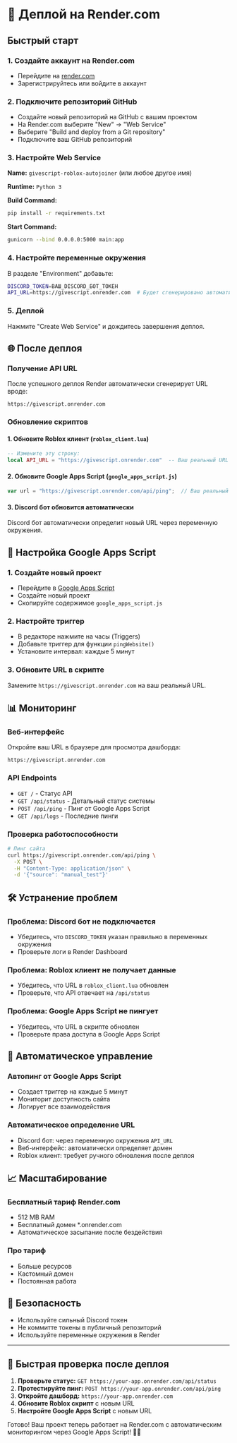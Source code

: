 # 🚀 Деплой на Render.com

## Быстрый старт

### 1. Создайте аккаунт на Render.com
- Перейдите на [render.com](https://render.com)
- Зарегистрируйтесь или войдите в аккаунт

### 2. Подключите репозиторий GitHub
- Создайте новый репозиторий на GitHub с вашим проектом
- На Render.com выберите "New" → "Web Service"
- Выберите "Build and deploy from a Git repository"
- Подключите ваш GitHub репозиторий

### 3. Настройте Web Service

**Name:** `givescript-roblox-autojoiner` (или любое другое имя)

**Runtime:** `Python 3`

**Build Command:**
```bash
pip install -r requirements.txt
```

**Start Command:**
```bash
gunicorn --bind 0.0.0.0:5000 main:app
```

### 4. Настройте переменные окружения

В разделе "Environment" добавьте:

```bash
DISCORD_TOKEN=ВАШ_DISCORD_БОТ_ТОКЕН
API_URL=https://givescript.onrender.com  # Будет сгенерировано автоматически
```

### 5. Деплой

Нажмите "Create Web Service" и дождитесь завершения деплоя.

## 🌐 После деплоя

### Получение API URL
После успешного деплоя Render автоматически сгенерирует URL вроде:
```
https://givescript.onrender.com
```

### Обновление скриптов

#### 1. Обновите Roblox клиент (`roblox_client.lua`)
```lua
-- Измените эту строку:
local API_URL = "https://givescript.onrender.com"  -- Ваш реальный URL
```

#### 2. Обновите Google Apps Script (`google_apps_script.js`)
```javascript
var url = "https://givescript.onrender.com/api/ping";  // Ваш реальный URL
```

#### 3. Discord бот обновится автоматически
Discord бот автоматически определит новый URL через переменную окружения.

## 🔧 Настройка Google Apps Script

### 1. Создайте новый проект
- Перейдите в [Google Apps Script](https://script.google.com)
- Создайте новый проект
- Скопируйте содержимое `google_apps_script.js`

### 2. Настройте триггер
- В редакторе нажмите на часы (Triggers)
- Добавьте триггер для функции `pingWebsite()`
- Установите интервал: каждые 5 минут

### 3. Обновите URL в скрипте
Замените `https://givescript.onrender.com` на ваш реальный URL.

## 📊 Мониторинг

### Веб-интерфейс
Откройте ваш URL в браузере для просмотра дашборда:
```
https://givescript.onrender.com
```

### API Endpoints
- `GET /` - Статус API
- `GET /api/status` - Детальный статус системы
- `POST /api/ping` - Пинг от Google Apps Script
- `GET /api/logs` - Последние пинги

### Проверка работоспособности
```bash
# Пинг сайта
curl https://givescript.onrender.com/api/ping \
  -X POST \
  -H "Content-Type: application/json" \
  -d '{"source": "manual_test"}'
```

## 🛠 Устранение проблем

### Проблема: Discord бот не подключается
- Убедитесь, что `DISCORD_TOKEN` указан правильно в переменных окружения
- Проверьте логи в Render Dashboard

### Проблема: Roblox клиент не получает данные
- Убедитесь, что URL в `roblox_client.lua` обновлен
- Проверьте, что API отвечает на `/api/status`

### Проблема: Google Apps Script не пингует
- Убедитесь, что URL в скрипте обновлен
- Проверьте права доступа в Google Apps Script

## 🔄 Автоматическое управление

### Автопинг от Google Apps Script
- Создает триггер на каждые 5 минут
- Мониторит доступность сайта
- Логирует все взаимодействия

### Автоматическое определение URL
- Discord бот: через переменную окружения `API_URL`
- Веб-интерфейс: автоматически определяет домен
- Roblox клиент: требует ручного обновления после деплоя

## 📈 Масштабирование

### Бесплатный тариф Render.com
- 512 MB RAM
- Бесплатный домен *.onrender.com
- Автоматическое засыпание после бездействия

### Про тариф
- Больше ресурсов
- Кастомный домен
- Постоянная работа

## 🔐 Безопасность

- Используйте сильный Discord токен
- Не коммитте токены в публичный репозиторий
- Используйте переменные окружения в Render

---

## 🎯 Быстрая проверка после деплоя

1. **Проверьте статус:** `GET https://your-app.onrender.com/api/status`
2. **Протестируйте пинг:** `POST https://your-app.onrender.com/api/ping`
3. **Откройте дашборд:** `https://your-app.onrender.com`
4. **Обновите Roblox скрипт** с новым URL
5. **Настройте Google Apps Script** с новым URL

Готово! Ваш проект теперь работает на Render.com с автоматическим мониторингом через Google Apps Script! 🤖✨
